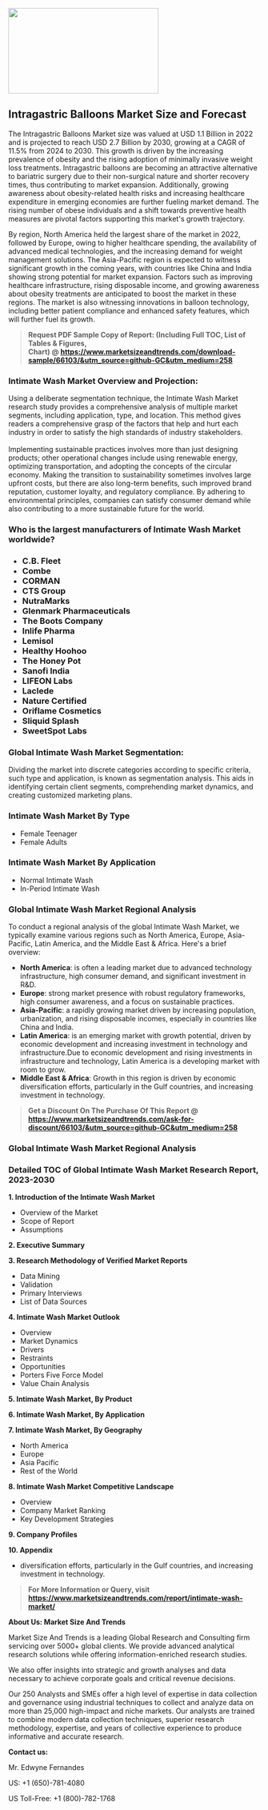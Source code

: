 <p><img class="alignnone size-medium wp-image-20088" src="https://ffe5etoiles.com/wp-content/uploads/2024/12/MST1-300x171.png" alt="" width="300" height="171" /></p><h2>Intragastric Balloons Market Size and Forecast</h2><p>The Intragastric Balloons Market size was valued at USD 1.1 Billion in 2022 and is projected to reach USD 2.7 Billion by 2030, growing at a CAGR of 11.5% from 2024 to 2030. This growth is driven by the increasing prevalence of obesity and the rising adoption of minimally invasive weight loss treatments. Intragastric balloons are becoming an attractive alternative to bariatric surgery due to their non-surgical nature and shorter recovery times, thus contributing to market expansion. Additionally, growing awareness about obesity-related health risks and increasing healthcare expenditure in emerging economies are further fueling market demand. The rising number of obese individuals and a shift towards preventive health measures are pivotal factors supporting this market's growth trajectory.</p><p>By region, North America held the largest share of the market in 2022, followed by Europe, owing to higher healthcare spending, the availability of advanced medical technologies, and the increasing demand for weight management solutions. The Asia-Pacific region is expected to witness significant growth in the coming years, with countries like China and India showing strong potential for market expansion. Factors such as improving healthcare infrastructure, rising disposable income, and growing awareness about obesity treatments are anticipated to boost the market in these regions. The market is also witnessing innovations in balloon technology, including better patient compliance and enhanced safety features, which will further fuel its growth.</p></p><blockquote id="" class=""><strong>Request PDF Sample Copy of Report: (Including Full TOC, List of Tables &amp; Figures, Chart)&nbsp;@&nbsp;<strong><a href="https://www.marketsizeandtrends.com/download-sample/66103/&utm_source=github-GC&utm_medium=258" target="_blank">https://www.marketsizeandtrends.com/download-sample/66103/&utm_source=github-GC&utm_medium=258</a></strong></strong></blockquote><h3 id="" class="">Intimate Wash Market&nbsp;Overview and Projection:</h3><p id="" class="">Using a deliberate segmentation technique, the Intimate Wash Market research study provides a comprehensive analysis of multiple market segments, including application, type, and location. This method gives readers a comprehensive grasp of the factors that help and hurt each industry in order to satisfy the high standards of industry stakeholders. <br /> <br />Implementing sustainable practices involves more than just designing products; other operational changes include using renewable energy, optimizing transportation, and adopting the concepts of the circular economy. Making the transition to sustainability sometimes involves large upfront costs, but there are also long-term benefits, such improved brand reputation, customer loyalty, and regulatory compliance. By adhering to environmental principles, companies can satisfy consumer demand while also contributing to a more sustainable future for the world.</p><h3 id="" class="">Who is the largest manufacturers of&nbsp;Intimate Wash Market worldwide?</h3><h3 class=""><p><ul><li>C.B. Fleet </li><li> Combe </li><li> CORMAN </li><li> CTS Group </li><li> NutraMarks </li><li> Glenmark Pharmaceuticals </li><li> The Boots Company </li><li> Inlife Pharma </li><li> Lemisol </li><li> Healthy Hoohoo </li><li> The Honey Pot </li><li> Sanofi India </li><li> LIFEON Labs </li><li> Laclede </li><li> Nature Certified </li><li> Oriflame Cosmetics </li><li> Sliquid Splash </li><li> SweetSpot Labs</li></ul></p></h3><h3 id="" class="">Global&nbsp;Intimate Wash Market Segmentation:</h3><p id="" class="">Dividing the market into discrete categories according to specific criteria, such type and application, is known as segmentation analysis. This aids in identifying certain client segments, comprehending market dynamics, and creating customized marketing plans.</p><h3 id="" class="">Intimate Wash Market&nbsp;By Type</h3><p><p><ul><li>Female Teenager </li><li> Female Adults</p></li></ul></p></p><h3 id="" class="">Intimate Wash Market&nbsp;By Application</h3><p class=""><p><ul><li>Normal Intimate Wash </li><li> In-Period Intimate Wash</li></ul></p></p><h3 id="" class="">Global Intimate Wash Market Regional Analysis</h3><p id="" class="">To conduct a regional analysis of the global Intimate Wash Market, we typically examine various regions such as North America, Europe, Asia-Pacific, Latin America, and the Middle East &amp; Africa. Here's a brief overview:</p><ul><li><strong>North America</strong>: is often a leading market due to advanced technology infrastructure, high consumer demand, and significant investment in R&amp;D.</li><li><strong>Europe</strong>: strong market presence with robust regulatory frameworks, high consumer awareness, and a focus on sustainable practices.</li><li><strong>Asia-Pacific</strong>: a rapidly growing market driven by increasing population, urbanization, and rising disposable incomes, especially in countries like China and India.</li><li><strong>Latin America</strong>: is an emerging market with growth potential, driven by economic development and increasing investment in technology and infrastructure.Due to economic development and rising investments in infrastructure and technology, Latin America is a developing market with room to grow.</li><li><strong>Middle East &amp; Africa</strong>: Growth in this region is driven by economic diversification efforts, particularly in the Gulf countries, and increasing investment in technology.</li></ul><blockquote id="" class=""><strong>Get a Discount On The Purchase Of This Report @ <strong><a href="https://www.marketsizeandtrends.com/ask-for-discount/66103/&utm_source=github-GC&utm_medium=258" target="_blank">https://www.marketsizeandtrends.com/ask-for-discount/66103/&utm_source=github-GC&utm_medium=258</a></strong></strong></blockquote><h3 id="" class="">Global Intimate Wash Market Regional Analysis</h3><h3 id="" class="">Detailed TOC of Global Intimate Wash Market Research Report, 2023-2030</h3><p id="" class=""><strong>1. Introduction of the Intimate Wash Market</strong></p><ul><li>Overview of the Market</li><li>Scope of Report</li><li>Assumptions</li></ul><p id="" class=""><strong>2. Executive Summary</strong></p><p id="" class=""><strong>3. Research Methodology of Verified Market Reports</strong></p><ul><li>Data Mining</li><li>Validation</li><li>Primary Interviews</li><li>List of Data Sources</li></ul><p id="" class=""><strong>4. Intimate Wash Market Outlook</strong></p><ul><li>Overview</li><li>Market Dynamics</li><li>Drivers</li><li>Restraints</li><li>Opportunities</li><li>Porters Five Force Model</li><li>Value Chain Analysis</li></ul><p id="" class=""><strong>5. Intimate Wash Market, By Product</strong></p><p id="" class=""><strong>6. Intimate Wash Market, By Application</strong></p><p id="" class=""><strong>7. Intimate Wash Market, By Geography</strong></p><ul><li>North America</li><li>Europe</li><li>Asia Pacific</li><li>Rest of the World</li></ul><p id="" class=""><strong>8. Intimate Wash Market Competitive Landscape</strong></p><ul><li>Overview</li><li>Company Market Ranking</li><li>Key Development Strategies</li></ul><p id="" class=""><strong>9. Company Profiles</strong></p><p id="" class=""><strong>10. Appendix</strong></p><ul><li>diversification efforts, particularly in the Gulf countries, and increasing investment in technology.</li></ul><blockquote id="" class=""><strong>For More Information or Query, visit <strong><strong><a href="https://www.marketsizeandtrends.com/report/intimate-wash-market/" target="_blank">https://www.marketsizeandtrends.com/report/intimate-wash-market/</a></strong></strong></strong></blockquote><p id="" class=""><strong>About Us: Market Size And Trends</strong></p><p id="" class="">Market Size And Trends is a leading Global Research and Consulting firm servicing over 5000+ global clients. We provide advanced analytical research solutions while offering information-enriched research studies.</p><p id="" class="">We also offer insights into strategic and growth analyses and data necessary to achieve corporate goals and critical revenue decisions.</p><p id="" class="">Our 250 Analysts and SMEs offer a high level of expertise in data collection and governance using industrial techniques to collect and analyze data on more than 25,000 high-impact and niche markets. Our analysts are trained to combine modern data collection techniques, superior research methodology, expertise, and years of collective experience to produce informative and accurate research.</p><p id="" class=""><strong>Contact us:</strong></p><p id="" class="">Mr. Edwyne Fernandes</p><p id="" class="">US: +1 (650)-781-4080</p><p id="" class="">US Toll-Free: +1 (800)-782-1768</p>

